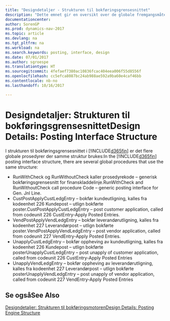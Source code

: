 ```yaml
---
title: "Designdetaljer - Strukturen til bokføringsgrensesnittet"
description: "Dette emnet gir en oversikt over de globale fremgangsmåtene i strukturen til bokføringsgrensesnittet."
documentationcenter: 
author: SorenGP
ms.prod: dynamics-nav-2017
ms.topic: article
ms.devlang: na
ms.tgt_pltfrm: na
ms.workload: na
ms.search.keywords: posting, interface, design
ms.date: 07/01/2017
ms.author: sgroespe
ms.translationtype: HT
ms.sourcegitcommit: 4fefaef7380ac10836fcac404eea006f55d8556f
ms.openlocfilehash: cc5efca8087bc24ab988ae592a9ba60e4caf46bb
ms.contentlocale: nb-no
ms.lasthandoff: 10/16/2017

---
```

# <a name="design-details-posting-interface-structure"></a><span data-ttu-id="5aafa-103">Designdetaljer: Strukturen til bokføringsgrensesnittet</span><span class="sxs-lookup"><span data-stu-id="5aafa-103">Design Details: Posting Interface Structure</span></span>
<span data-ttu-id="5aafa-104">I strukturen til bokføringsgrensesnittet i [!INCLUDE[d365fin](includes/d365fin_md.md)] er det flere globale prosedyrer der samme struktur brukes:</span><span class="sxs-lookup"><span data-stu-id="5aafa-104">In the [!INCLUDE[d365fin](includes/d365fin_md.md)] posting interface structure, there are several global procedures that use the same structure:</span></span>  
  
* <span data-ttu-id="5aafa-105">RunWithCheck og RunWithoutCheck kaller prosedyrekode – generisk bokføringsgrensesnitt for finanskladdelinje.</span><span class="sxs-lookup"><span data-stu-id="5aafa-105">RunWithCheck and RunWithoutCheck call procedure Code – generic posting interface for Gen. Jnl Line.</span></span>  
* <span data-ttu-id="5aafa-106">CustPostApplyCustLedgEntry – bokfør kundeutligning, kalles fra kodeenhet 226 Kundepost – utlign bokførte poster.</span><span class="sxs-lookup"><span data-stu-id="5aafa-106">CustPostApplyCustLedgEntry – post customer application, called from codeunit 226 CustEntry-Apply Posted Entries.</span></span>  
* <span data-ttu-id="5aafa-107">VendPostApplyVendLedgEntry – bokfør leverandørutligning, kalles fra kodeenhet 227 Leverandørpost – utlign bokførte poster.</span><span class="sxs-lookup"><span data-stu-id="5aafa-107">VendPostApplyVendLedgEntry – post vendor application, called from codeunit 227 VendEntry-Apply Posted Entries.</span></span>  
* <span data-ttu-id="5aafa-108">UnapplyCustLedgEntry – bokfør oppheving av kundeutligning, kalles fra kodeenhet 226 Kundepost – utlign bokførte poster</span><span class="sxs-lookup"><span data-stu-id="5aafa-108">UnapplyCustLedgEntry – post unapply of customer application, called from codeunit 226 CustEntry-Apply Posted Entries</span></span>  
* <span data-ttu-id="5aafa-109">UnapplyVendLedgEntry – bokfør oppheving av leverandørutligning, kalles fra kodeenhet 227 Leverandørpost – utlign bokførte poster</span><span class="sxs-lookup"><span data-stu-id="5aafa-109">UnapplyVendLedgEntry – post unapply of vendor application, called from codeunit 227 VendEntry-Apply Posted Entries</span></span>  
  
## <a name="see-also"></a><span data-ttu-id="5aafa-110">Se også</span><span class="sxs-lookup"><span data-stu-id="5aafa-110">See Also</span></span>  
[<span data-ttu-id="5aafa-111">Designdetaljer: Strukturen til bokføringsmotoren</span><span class="sxs-lookup"><span data-stu-id="5aafa-111">Design Details: Posting Engine Structure</span></span>](design-details-posting-engine-structure.md)
